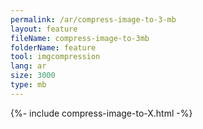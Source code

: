 ```yaml
---
permalink: /ar/compress-image-to-3-mb
layout: feature
fileName: compress-image-to-3mb
folderName: feature
tool: imgcompression
lang: ar
size: 3000
type: mb
---
```


{%- include compress-image-to-X.html -%}
